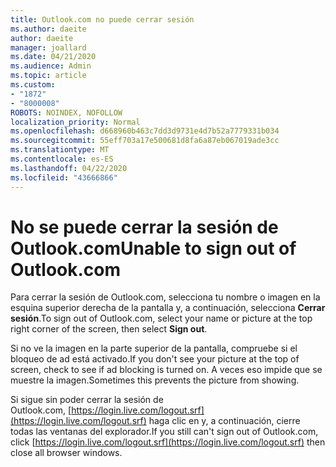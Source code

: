 ```yaml
---
title: Outlook.com no puede cerrar sesión
ms.author: daeite
author: daeite
manager: joallard
ms.date: 04/21/2020
ms.audience: Admin
ms.topic: article
ms.custom:
- "1872"
- "8000008"
ROBOTS: NOINDEX, NOFOLLOW
localization_priority: Normal
ms.openlocfilehash: d668960b463c7dd3d9731e4d7b52a7779331b034
ms.sourcegitcommit: 55eff703a17e500681d8fa6a87eb067019ade3cc
ms.translationtype: MT
ms.contentlocale: es-ES
ms.lasthandoff: 04/22/2020
ms.locfileid: "43666866"
---
```

# <a name="unable-to-sign-out-of-outlookcom"></a><span data-ttu-id="3f82d-102">No se puede cerrar la sesión de Outlook.com</span><span class="sxs-lookup"><span data-stu-id="3f82d-102">Unable to sign out of Outlook.com</span></span>

<span data-ttu-id="3f82d-103">Para cerrar la sesión de Outlook.com, selecciona tu nombre o imagen en la esquina superior derecha de la pantalla y, a continuación, selecciona **Cerrar sesión**.</span><span class="sxs-lookup"><span data-stu-id="3f82d-103">To sign out of Outlook.com, select your name or picture at the top right corner of the screen, then select **Sign out**.</span></span>

<span data-ttu-id="3f82d-104">Si no ve la imagen en la parte superior de la pantalla, compruebe si el bloqueo de ad está activado.</span><span class="sxs-lookup"><span data-stu-id="3f82d-104">If you don't see your picture at the top of screen, check to see if ad blocking is turned on.</span></span> <span data-ttu-id="3f82d-105">A veces eso impide que se muestre la imagen.</span><span class="sxs-lookup"><span data-stu-id="3f82d-105">Sometimes this prevents the picture from showing.</span></span>

<span data-ttu-id="3f82d-106">Si sigue sin poder cerrar la sesión de Outlook.com, [https://login.live.com/logout.srf](https://login.live.com/logout.srf) haga clic en y, a continuación, cierre todas las ventanas del explorador.</span><span class="sxs-lookup"><span data-stu-id="3f82d-106">If you still can't sign out of Outlook.com, click [https://login.live.com/logout.srf](https://login.live.com/logout.srf) then close all browser windows.</span></span>
